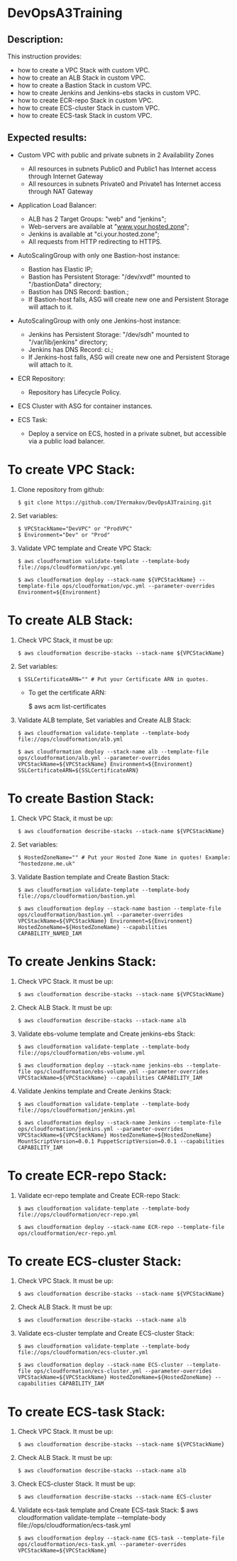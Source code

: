 # DevOpsA3Training


## Description:
This instruction provides:
  - how to create a VPC Stack with custom VPC.
  - how to create an ALB Stack in custom VPC.
  - how to create a Bastion Stack in custom VPC.
  - how to create Jenkins and Jenkins-ebs stacks in custom VPC.
  - how to create ECR-repo Stack in custom VPC.
  - how to create ECS-cluster Stack in custom VPC.
  - how to create ECS-task Stack in custom VPC.


## Expected results:
- Custom VPC with public and private subnets in 2 Availability Zones
  * All resources in subnets Public0 and Public1 has Internet access through Internet Gateway
  * All resources in subnets Private0 and Private1 has Internet access through NAT Gateway

- Application Load Balancer:
  * ALB has 2 Target Groups: "web" and "jenkins";
  * Web-servers are available at "www.your.hosted.zone";
  * Jenkins is available at "ci.your.hosted.zone";
  * All requests from HTTP redirecting to HTTPS.

- AutoScalingGroup with only one Bastion-host instance:
  * Bastion has Elastic IP;
  * Bastion has Persistent Storage: "/dev/xvdf" mounted to "/bastionData" directory;
  * Bastion has DNS Record: bastion.<HostedZoneName>;
  * If Bastion-host falls, ASG will create new one and Persistent Storage will attach to it.

- AutoScalingGroup with only one Jenkins-host instance:
  * Jenkins has Persistent Storage: "/dev/sdh" mounted to "/var/lib/jenkins" directory;
  * Jenkins has DNS Record: ci.<HostedZoneName>;
  * If Jenkins-host falls, ASG will create new one and Persistent Storage will attach to it.

- ECR Repository:
  * Repository has Lifecycle Policy.

- ECS Cluster with ASG for container instances.

- ECS Task:
  * Deploy a service on ECS, hosted in a private subnet, but accessible via a public load balancer.


# To create VPC Stack:
1. Clone repository from github:

       $ git clone https://github.com/IYermakov/DevOpsA3Training.git

2. Set variables:

       $ VPCStackName="DevVPC" or "ProdVPC"
       $ Environment="Dev" or "Prod"

3. Validate VPC template and Create VPC Stack:

       $ aws cloudformation validate-template --template-body file://ops/cloudformation/vpc.yml

       $ aws cloudformation deploy --stack-name ${VPCStackName} --template-file ops/cloudformation/vpc.yml --parameter-overrides Environment=${Environment}


# To create ALB Stack:
1. Check VPC Stack, it must be up:

       $ aws cloudformation describe-stacks --stack-name ${VPCStackName}

2. Set variables:

       $ SSLCertificateARN="" # Put your Certificate ARN in quotes.
   - To get the certificate ARN:

       $ aws acm list-certificates

3. Validate ALB template, Set variables and Create ALB Stack:

       $ aws cloudformation validate-template --template-body file://ops/cloudformation/alb.yml

       $ aws cloudformation deploy --stack-name alb --template-file ops/cloudformation/alb.yml --parameter-overrides VPCStackName=${VPCStackName} Environment=${Environment} SSLCertificateARN=${SSLCertificateARN}


# To create Bastion Stack:
1. Check VPC Stack, it must be up:

       $ aws cloudformation describe-stacks --stack-name ${VPCStackName}

2. Set variables:

       $ HostedZoneName="" # Put your Hosted Zone Name in quotes! Example: "hostedzone.me.uk"

3. Validate Bastion template and Create Bastion Stack:

       $ aws cloudformation validate-template --template-body file://ops/cloudformation/bastion.yml

       $ aws cloudformation deploy --stack-name bastion --template-file ops/cloudformation/bastion.yml --parameter-overrides VPCStackName=${VPCStackName} Environment=${Environment} HostedZoneName=${HostedZoneName} --capabilities CAPABILITY_NAMED_IAM


# To create Jenkins Stack:
1. Check VPC Stack. It must be up:

       $ aws cloudformation describe-stacks --stack-name ${VPCStackName}

2. Check ALB Stack. It must be up:

       $ aws cloudformation describe-stacks --stack-name alb

3. Validate ebs-volume template and Create jenkins-ebs Stack:

       $ aws cloudformation validate-template --template-body file://ops/cloudformation/ebs-volume.yml

       $ aws cloudformation deploy --stack-name jenkins-ebs --template-file ops/cloudformation/ebs-volume.yml --parameter-overrides VPCStackName=${VPCStackName} --capabilities CAPABILITY_IAM

4. Validate Jenkins template and Create Jenkins Stack:

       $ aws cloudformation validate-template --template-body file://ops/cloudformation/jenkins.yml

       $ aws cloudformation deploy --stack-name Jenkins --template-file ops/cloudformation/jenkins.yml --parameter-overrides VPCStackName=${VPCStackName} HostedZoneName=${HostedZoneName} MountScriptVersion=0.0.1 PuppetScriptVersion=0.0.1 --capabilities CAPABILITY_IAM


# To create ECR-repo Stack:
1. Validate ecr-repo template and Create ECR-repo Stack:

       $ aws cloudformation validate-template --template-body file://ops/cloudformation/ecr-repo.yml

       $ aws cloudformation deploy --stack-name ECR-repo --template-file ops/cloudformation/ecr-repo.yml


# To create ECS-cluster Stack:
1. Check VPC Stack. It must be up:

       $ aws cloudformation describe-stacks --stack-name ${VPCStackName}

2. Check ALB Stack. It must be up:

       $ aws cloudformation describe-stacks --stack-name alb

3. Validate ecs-cluster template and Create ECS-cluster Stack:

       $ aws cloudformation validate-template --template-body file://ops/cloudformation/ecs-cluster.yml

       $ aws cloudformation deploy --stack-name ECS-cluster --template-file ops/cloudformation/ecs-cluster.yml --parameter-overrides VPCStackName=${VPCStackName} HostedZoneName=${HostedZoneName} --capabilities CAPABILITY_IAM


# To create ECS-task Stack:
1. Check VPC Stack. It must be up:

       $ aws cloudformation describe-stacks --stack-name ${VPCStackName}

2. Check ALB Stack. It must be up:

       $ aws cloudformation describe-stacks --stack-name alb

3. Check ECS-cluster Stack. It must be up:

       $ aws cloudformation describe-stacks --stack-name ECS-cluster

4. Validate ecs-task template and Create ECS-task Stack:
       $ aws cloudformation validate-template --template-body file://ops/cloudformation/ecs-task.yml

       $ aws cloudformation deploy --stack-name ECS-task --template-file ops/cloudformation/ecs-task.yml --parameter-overrides VPCStackName=${VPCStackName}
